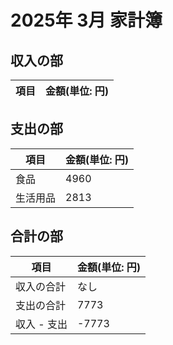 # 2025年 3月 家計簿

## 収入の部
|項目|金額(単位: 円)|
|--|--|

## 支出の部
|項目|金額(単位: 円)|
|--|--|
|食品|4960|
|生活用品|2813|

## 合計の部
|項目|金額(単位: 円)|
|--|--|
|収入の合計|なし|
|支出の合計|7773|
|収入 - 支出|-7773|

